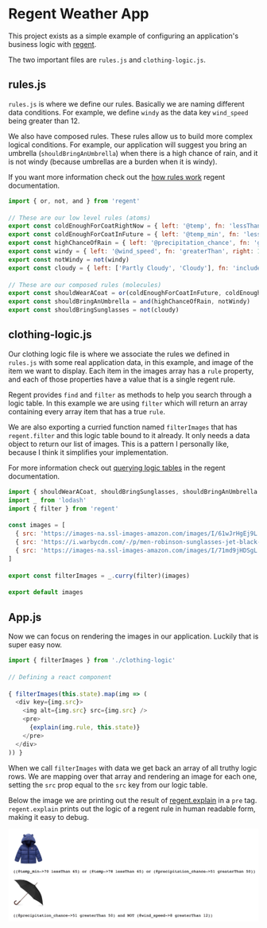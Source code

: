 # Regent Weather App

This project exists as a simple example of configuring an application's business logic with [regent](https://github.com/northwesternmutual/regent).

The two important files are `rules.js` and `clothing-logic.js`.

## rules.js

`rules.js` is where we define our rules. Basically we are naming different data conditions. For example, we define `windy` as the data key `wind_speed` being greater than 12.

We also have composed rules. These rules allow us to build more complex logical conditions. For example, our application will suggest you bring an umbrella (`shouldBringAnUmbrella`) when there is a high chance of rain, and it is not windy (because umbrellas are a burden when it is windy).

If you want more information check out the [how rules work](https://github.com/northwesternmutual/regent#how-rules-work) regent documentation.

```javascript
import { or, not, and } from 'regent'

// These are our low level rules (atoms)
export const coldEnoughForCoatRightNow = { left: '@temp', fn: 'lessThan', right: 65 }
export const coldEnoughForCoatInFuture = { left: '@temp_min', fn: 'lessThan', right: 65 }
export const highChanceOfRain = { left: '@precipitation_chance', fn: 'greaterThan', right: 50 }
export const windy = { left: '@wind_speed', fn: 'greaterThan', right: 12 }
export const notWindy = not(windy)
export const cloudy = { left: ['Partly Cloudy', 'Cloudy'], fn: 'includes', right: '@weather' }

// These are our composed rules (molecules)
export const shouldWearACoat = or(coldEnoughForCoatInFuture, coldEnoughForCoatRightNow, highChanceOfRain)
export const shouldBringAnUmbrella = and(highChanceOfRain, notWindy)
export const shouldBringSunglasses = not(cloudy)

```

## clothing-logic.js

Our clothing logic file is where we associate the rules we defined in `rules.js` with some real application data, in this example, and image of the item we want to display. Each item in the images array has a `rule` property, and each of those properties have a value that is a single regent rule.

Regent provides `find` and `filter` as methods to help you search through a logic table. In this example we are using `filter` which will return an array containing every array item that has a true `rule`.

We are also exporting a curried function named `filterImages` that has `regent.filter` and this logic table bound to it already. It only needs a data object to return our list of images. This is a pattern I personally like, because I think it simplifies your implementation.

For more information check out [querying logic tables](https://github.com/northwesternmutual/regent#querying-logic-tables) in the regent documentation.

```javascript
import { shouldWearACoat, shouldBringSunglasses, shouldBringAnUmbrella } from "./rules";
import _ from 'lodash'
import { filter } from 'regent'

const images = [
  { src: 'https://images-na.ssl-images-amazon.com/images/I/61wJrHgEj9L._SX385_.jpg', rule: shouldWearACoat },
  { src: 'https://i.warbycdn.com/-/p/men-robinson-sunglasses-jet-black-matte-angle-871-d407a730/1200x630', rule: shouldBringSunglasses },
  { src: 'https://images-na.ssl-images-amazon.com/images/I/71md9jHDSgL._SL1500_.jpg', rule: shouldBringAnUmbrella },
]

export const filterImages = _.curry(filter)(images)

export default images
```

## App.js

Now we can focus on rendering the images in our application. Luckily that is super easy now.

```javascript
import { filterImages } from './clothing-logic'

// Defining a react component

{ filterImages(this.state).map(img => (
  <div key={img.src}>
    <img alt={img.src} src={img.src} />
    <pre>
      {explain(img.rule, this.state)}
    </pre>
  </div>
)) }
```

When we call `filterImages` with data we get back an array of all truthy logic rows. We are mapping over that array and rendering an image for each one, setting the `src` prop equal to the `src` key from our logic table.

Below the image we are printing out the result of [regent.explain](https://github.com/northwesternmutual/regent#explain) in a `pre` tag. `regent.explain` prints out the logic of a regent rule in human readable form, making it easy to debug.

![regent weather screenshot](./regent-weather.png)
